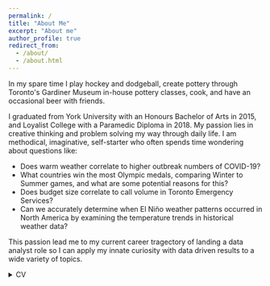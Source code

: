 ```yaml
---
permalink: /
title: "About Me"
excerpt: "About me"
author_profile: true
redirect_from: 
  - /about/
  - /about.html
---
```


In my spare time I play hockey and dodgeball, create pottery through Toronto's Gardiner Museum in-house pottery classes, cook, and have an occasional beer with friends. 

I graduated from York University with an Honours Bachelor of Arts in 2015, and Loyalist College with a Paramedic Diploma in 2018. My passion lies in creative thinking and problem solving my way through daily life. I am methodical, imaginative, self-starter who often spends time wondering about questions like: 
* Does warm weather correlate to higher outbreak numbers of COVID-19? 
* What countries win the most Olympic medals, comparing Winter to Summer games, and what are some potential reasons for this? 
* Does budget size correlate to call volume in Toronto Emergency Services? 
* Can we accurately determine when El Niño weather patterns occurred in North America by examining the temperature trends in historical weather data? 

This passion lead me to my current career tragectory of landing a data analyst role so I can apply my innate curiosity with data driven results to a wide variety of topics. 

<details>
  <summary>CV</summary>
  
  ```python
  import pandas as pd
  pd.head()
  pd.show()
  ```

</details>
